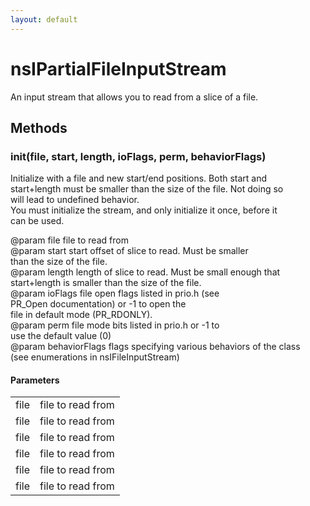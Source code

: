 ```yaml
---
layout: default
---
```


# nsIPartialFileInputStream #
  
An input stream that allows you to read from a slice of a file.  
  

## Methods ##

### init(file, start, length, ioFlags, perm, behaviorFlags) ###
  
Initialize with a file and new start/end positions. Both start and  
start+length must be smaller than the size of the file. Not doing so  
will lead to undefined behavior.  
You must initialize the stream, and only initialize it once, before it  
can be used.  
  
@param file          file to read from  
@param start         start offset of slice to read. Must be smaller  
                     than the size of the file.  
@param length        length of slice to read. Must be small enough that  
                     start+length is smaller than the size of the file.  
@param ioFlags       file open flags listed in prio.h (see  
                     PR_Open documentation) or -1 to open the  
                     file in default mode (PR_RDONLY).  
@param perm          file mode bits listed in prio.h or -1 to  
                     use the default value (0)  
@param behaviorFlags flags specifying various behaviors of the class  
       (see enumerations in nsIFileInputStream)  
  

#### Parameters ####

<table>

<tr>
<td>file</td>
<td>file to read from  
</td>
</tr>

<tr>
<td>file</td>
<td>file to read from  
</td>
</tr>

<tr>
<td>file</td>
<td>file to read from  
</td>
</tr>

<tr>
<td>file</td>
<td>file to read from  
</td>
</tr>

<tr>
<td>file</td>
<td>file to read from  
</td>
</tr>

<tr>
<td>file</td>
<td>file to read from  
</td>
</tr>

</table>
